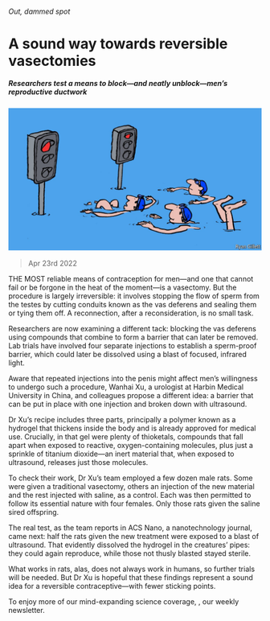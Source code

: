 ###### Out, dammed spot

# A sound way towards reversible vasectomies 

##### Researchers test a means to block—and neatly unblock—men’s reproductive ductwork 

![image](images/20220423_std001.jpg) 

> Apr 23rd 2022 

THE MOST reliable means of contraception for men—and one that cannot fail or be forgone in the heat of the moment—is a vasectomy. But the procedure is largely irreversible: it involves stopping the flow of sperm from the testes by cutting conduits known as the vas deferens and sealing them or tying them off. A reconnection, after a reconsideration, is no small task.

Researchers are now examining a different tack: blocking the vas deferens using compounds that combine to form a barrier that can later be removed. Lab trials have involved four separate injections to establish a sperm-proof barrier, which could later be dissolved using a blast of focused, infrared light.


Aware that repeated injections into the penis might affect men’s willingness to undergo such a procedure, Wanhai Xu, a urologist at Harbin Medical University in China, and colleagues propose a different idea: a barrier that can be put in place with one injection and broken down with ultrasound.

Dr Xu’s recipe includes three parts, principally a polymer known as a hydrogel that thickens inside the body and is already approved for medical use. Crucially, in that gel were plenty of thioketals, compounds that fall apart when exposed to reactive, oxygen-containing molecules, plus just a sprinkle of titanium dioxide—an inert material that, when exposed to ultrasound, releases just those molecules.

To check their work, Dr Xu’s team employed a few dozen male rats. Some were given a traditional vasectomy, others an injection of the new material and the rest injected with saline, as a control. Each was then permitted to follow its essential nature with four females. Only those rats given the saline sired offspring.

The real test, as the team reports in ACS Nano, a nanotechnology journal, came next: half the rats given the new treatment were exposed to a blast of ultrasound. That evidently dissolved the hydrogel in the creatures’ pipes: they could again reproduce, while those not thusly blasted stayed sterile.

What works in rats, alas, does not always work in humans, so further trials will be needed. But Dr Xu is hopeful that these findings represent a sound idea for a reversible contraceptive—with fewer sticking points.

To enjoy more of our mind-expanding science coverage, , our weekly newsletter.


